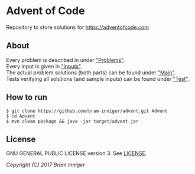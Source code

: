 # Advent of Code

Repository to store solutions for <https://adventofcode.com>

## About

Every problem is described in under ["Problems"](src/main/resources/problems).  
Every input is given in ["Inputs"](src/main/resources/inputs).  
The actual problem solutions (both parts) can be found under ["Main"](src/main/java/be/inniger/advent/solutions).  
Tests verifying all solutions (and sample inputs) can be found under ["Test"](src/test/java/be/inniger/advent/solutions).  

## How to run

    $ git clone https://github.com/bram-inniger/advent.git Advent
    $ cd Advent
    $ mvn clean package && java -jar target/advent.jar

## License

GNU GENERAL PUBLIC LICENSE version 3. See [LICENSE](LICENSE).

_Copyright (C) 2017 Bram Inniger_